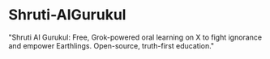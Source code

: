 # Shruti-AIGurukul
"Shruti AI Gurukul: Free, Grok-powered oral learning on X to fight ignorance and empower Earthlings. Open-source, truth-first education."
